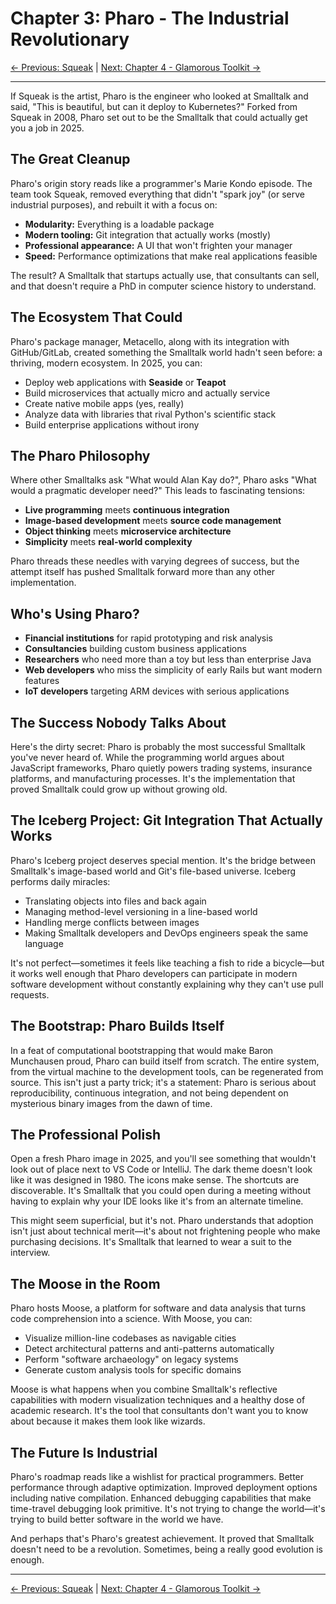 # Chapter 3: Pharo - The Industrial Revolutionary

[← Previous: Squeak](02-squeak.md) | [Next: Chapter 4 - Glamorous Toolkit →](04-glamorous-toolkit.md)

---

If Squeak is the artist, Pharo is the engineer who looked at Smalltalk and said, "This is beautiful, but can it deploy to Kubernetes?" Forked from Squeak in 2008, Pharo set out to be the Smalltalk that could actually get you a job in 2025.

## The Great Cleanup

Pharo's origin story reads like a programmer's Marie Kondo episode. The team took Squeak, removed everything that didn't "spark joy" (or serve industrial purposes), and rebuilt it with a focus on:

- **Modularity:** Everything is a loadable package
- **Modern tooling:** Git integration that actually works (mostly)
- **Professional appearance:** A UI that won't frighten your manager
- **Speed:** Performance optimizations that make real applications feasible

The result? A Smalltalk that startups actually use, that consultants can sell, and that doesn't require a PhD in computer science history to understand.

## The Ecosystem That Could

Pharo's package manager, Metacello, along with its integration with GitHub/GitLab, created something the Smalltalk world hadn't seen before: a thriving, modern ecosystem. In 2025, you can:

- Deploy web applications with **Seaside** or **Teapot**
- Build microservices that actually micro and actually service
- Create native mobile apps (yes, really)
- Analyze data with libraries that rival Python's scientific stack
- Build enterprise applications without irony

## The Pharo Philosophy

Where other Smalltalks ask "What would Alan Kay do?", Pharo asks "What would a pragmatic developer need?" This leads to fascinating tensions:

- **Live programming** meets **continuous integration**
- **Image-based development** meets **source code management**
- **Object thinking** meets **microservice architecture**
- **Simplicity** meets **real-world complexity**

Pharo threads these needles with varying degrees of success, but the attempt itself has pushed Smalltalk forward more than any other implementation.

## Who's Using Pharo?

- **Financial institutions** for rapid prototyping and risk analysis
- **Consultancies** building custom business applications
- **Researchers** who need more than a toy but less than enterprise Java
- **Web developers** who miss the simplicity of early Rails but want modern features
- **IoT developers** targeting ARM devices with serious applications

## The Success Nobody Talks About

Here's the dirty secret: Pharo is probably the most successful Smalltalk you've never heard of. While the programming world argues about JavaScript frameworks, Pharo quietly powers trading systems, insurance platforms, and manufacturing processes. It's the implementation that proved Smalltalk could grow up without growing old.

## The Iceberg Project: Git Integration That Actually Works

Pharo's Iceberg project deserves special mention. It's the bridge between Smalltalk's image-based world and Git's file-based universe. Iceberg performs daily miracles:

- Translating objects into files and back again
- Managing method-level versioning in a line-based world
- Handling merge conflicts between images
- Making Smalltalk developers and DevOps engineers speak the same language

It's not perfect—sometimes it feels like teaching a fish to ride a bicycle—but it works well enough that Pharo developers can participate in modern software development without constantly explaining why they can't use pull requests.

## The Bootstrap: Pharo Builds Itself

In a feat of computational bootstrapping that would make Baron Munchausen proud, Pharo can build itself from scratch. The entire system, from the virtual machine to the development tools, can be regenerated from source. This isn't just a party trick; it's a statement: Pharo is serious about reproducibility, continuous integration, and not being dependent on mysterious binary images from the dawn of time.

## The Professional Polish

Open a fresh Pharo image in 2025, and you'll see something that wouldn't look out of place next to VS Code or IntelliJ. The dark theme doesn't look like it was designed in 1980. The icons make sense. The shortcuts are discoverable. It's Smalltalk that you could open during a meeting without having to explain why your IDE looks like it's from an alternate timeline.

This might seem superficial, but it's not. Pharo understands that adoption isn't just about technical merit—it's about not frightening people who make purchasing decisions. It's Smalltalk that learned to wear a suit to the interview.

## The Moose in the Room

Pharo hosts Moose, a platform for software and data analysis that turns code comprehension into a science. With Moose, you can:

- Visualize million-line codebases as navigable cities
- Detect architectural patterns and anti-patterns automatically
- Perform "software archaeology" on legacy systems
- Generate custom analysis tools for specific domains

Moose is what happens when you combine Smalltalk's reflective capabilities with modern visualization techniques and a healthy dose of academic research. It's the tool that consultants don't want you to know about because it makes them look like wizards.

## The Future Is Industrial

Pharo's roadmap reads like a wishlist for practical programmers. Better performance through adaptive optimization. Improved deployment options including native compilation. Enhanced debugging capabilities that make time-travel debugging look primitive. It's not trying to change the world—it's trying to build better software in the world we have.

And perhaps that's Pharo's greatest achievement. It proved that Smalltalk doesn't need to be a revolution. Sometimes, being a really good evolution is enough.

---

[← Previous: Squeak](02-squeak.md) | [Next: Chapter 4 - Glamorous Toolkit →](04-glamorous-toolkit.md)